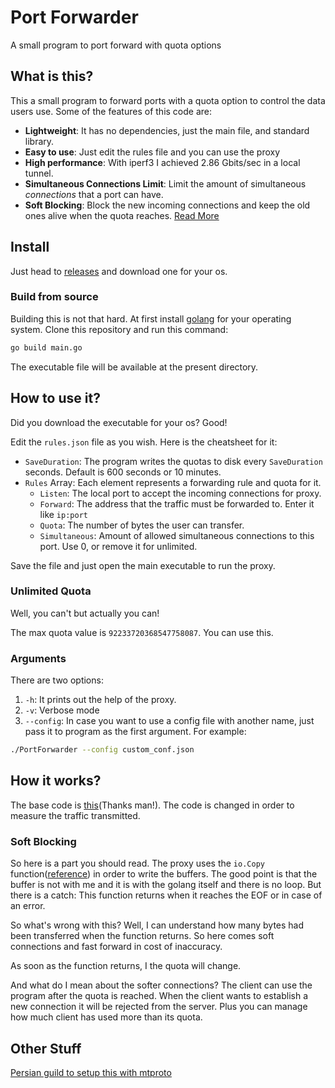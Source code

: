 # Port Forwarder
A small program to port forward with quota options
## What is this?
This a small program to forward ports with a quota option to control the data users use.
Some of the features of this code are:
* **Lightweight**: It has no dependencies, just the main file, and standard library.
* **Easy to use**: Just edit the rules file and you can use the proxy
* **High performance**: With iperf3 I achieved 2.86 Gbits/sec in a local tunnel.
* **Simultaneous Connections Limit**: Limit the amount of simultaneous _connections_ that a port can have.
* **Soft Blocking**: Block the new incoming connections and keep the old ones alive when the quota reaches. [Read More](#Soft-Blocking)

## Install
Just head to [releases](https://github.com/HirbodBehnam/PortForwarder/releases) and download one for your os.
### Build from source
Building this is not that hard. At first install [golang](https://golang.org/dl/) for your operating system. Clone this repository and run this command:
```bash
go build main.go
```
The executable file will be available at the present directory.
## How to use it?
Did you download the executable for your os? Good!

Edit the `rules.json` file as you wish. Here is the cheatsheet for it:
* `SaveDuration`: The program writes the quotas to disk every `SaveDuration` seconds. Default is 600 seconds or 10 minutes.
* `Rules` Array: Each element represents a forwarding rule and quota for it.
    * `Listen`: The local port to accept the incoming connections for proxy.
    * `Forward`: The address that the traffic must be forwarded to. Enter it like `ip:port`
    * `Quota`: The number of bytes the user can transfer.
    * `Simultaneous`: Amount of allowed simultaneous connections to this port. Use 0, or remove it for unlimited.
    
Save the file and just open the main executable to run the proxy.
### Unlimited Quota
Well, you can't but actually you can!

The max quota value is `92233720368547758087`. You can use this.
### Arguments
There are two options:
1. `-h`: It prints out the help of the proxy.
2. `-v`: Verbose mode
3. `--config`: In case you want to use a config file with another name, just pass it to program as the first argument. For example:
```bash
./PortForwarder --config custom_conf.json
```
## How it works?
The base code is [this](https://gist.github.com/qhwa/cb9d3851450bff3b705e)(Thanks man!). The code is changed in order to measure the traffic transmitted.
### Soft Blocking
So here is a part you should read. The proxy uses the `io.Copy` function([reference](https://golang.org/pkg/io/#Copy)) in order to write the buffers. The good point is that the buffer is not with me and it is with the golang itself and there is no loop. But there is a catch: This function returns when it reaches the EOF or in case of an error.

So what's wrong with this? Well, I can understand how many bytes had been transferred when the function returns. So here comes soft connections and fast forward in cost of inaccuracy.

As soon as the function returns, I the quota will change.

And what do I mean about the softer connections? The client can use the program after the quota is reached. When the client wants to establish a new connection it will be rejected from the server. Plus you can manage how much client has used more than its quota.

## Other Stuff
[Persian guild to setup this with mtproto](http://www.mediafire.com/file/4u3khp5oj7ecgxk/%25D9%2585%25D8%25AD%25D8%25AF%25D9%2588%25D8%25AF_%25DA%25A9%25D8%25B1%25D8%25AF%25D9%2586_%25DA%25A9%25D8%25A7%25D8%25B1%25D8%25A8%25D8%25B1%25D8%25A7%25D9%2586.pdf/file)
